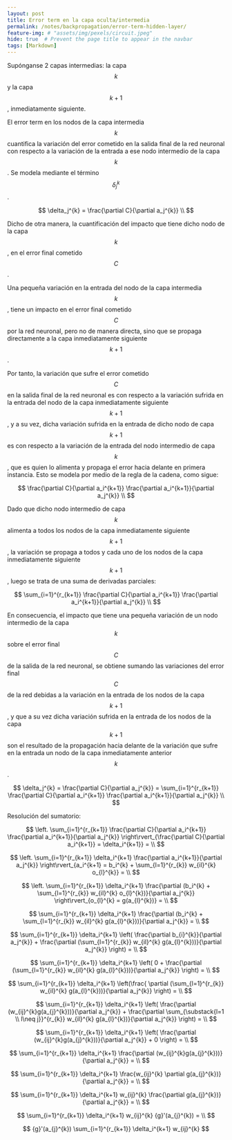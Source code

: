 ```yaml
---
layout: post
title: Error term en la capa oculta/intermedia
permalink: /notes/backpropagation/error-term-hidden-layer/
feature-img: # "assets/img/pexels/circuit.jpeg"
hide: true  # Prevent the page title to appear in the navbar
tags: [Markdown]
---
```


Supónganse 2 capas intermedias: la capa $$ k $$ y la capa $$ k+1 $$, inmediatamente siguiente. 

El error term en los nodos de la capa intermedia $$ k $$ cuantifica la variación del error cometido en la salida final de la red neuronal con respecto a la variación de la entrada a ese nodo intermedio de la capa $$ k $$. Se modela mediante el término $$ \delta_{j}^{k} $$. 

$$ \delta_j^{k} = \frac{\partial C}{\partial a_j^{k}} \\ $$ 

Dicho de otra manera, la cuantificación del impacto que tiene dicho nodo de la capa $$ k $$, en el error final cometido $$ C $$ . 

Una pequeña variación en la entrada del nodo de la capa intermedia $$ k $$, tiene un impacto en el error final cometido $$ C $$ por la red neuronal, pero no de manera directa, sino que se propaga directamente a la capa inmediatamente siguiente $$ k+1 $$. 

Por tanto, la variación que sufre el error cometido $$ C $$ en la salida final de la red neuronal es con respecto a la variación sufrida en la entrada del nodo de la capa inmediatamente siguiente $$ k+1 $$, y a su vez, dicha variación sufrida en la entrada
de dicho nodo de capa $$ k+1 $$ es con respecto a la variación de la entrada del nodo intermedio de capa $$ k $$, que es quien lo alimenta y propaga el error hacia delante en primera instancia. Esto se modela por medio de la regla de la cadena, como sigue: 

$$ \frac{\partial C}{\partial a_i^{k+1}} \frac{\partial a_i^{k+1}}{\partial a_j^{k}} \\ $$ 

Dado que dicho nodo intermedio de capa $$ k $$ alimenta a todos los nodos de la capa inmediatamente siguiente $$ k+1 $$, la variación se propaga a todos y cada uno de los nodos de la capa inmediatamente siguiente $$ k+1 $$, luego se trata de una suma de derivadas parciales: 

$$ \sum_{i=1}^{r_{k+1}} \frac{\partial C}{\partial a_i^{k+1}} \frac{\partial a_i^{k+1}}{\partial a_j^{k}} \\ $$ 

En consecuencia, el impacto que tiene una pequeña variación de un nodo intermedio de la capa $$ k $$ sobre el error final $$ C $$ de la salida de la red neuronal, se obtiene sumando las variaciones del error final $$ C $$ de la red debidas a la variación en la entrada de los nodos de la capa $$ k+1 $$, y que a su vez dicha variación sufrida en la entrada de los nodos de la capa $$ k+1 $$ son el resultado de la propagación hacia delante de la variación que sufre en la entrada un nodo de la capa inmediatamente anterior $$ k $$. 

$$ \delta_j^{k} = \frac{\partial C}{\partial a_j^{k}} = \sum_{i=1}^{r_{k+1}} \frac{\partial C}{\partial a_i^{k+1}} \frac{\partial a_i^{k+1}}{\partial a_j^{k}} \\ $$

Resolución del sumatorio: 

$$ \left. \sum_{i=1}^{r_{k+1}} \frac{\partial C}{\partial a_i^{k+1}} \frac{\partial a_i^{k+1}}{\partial a_j^{k}} \right\rvert_{\frac{\partial C}{\partial a_i^{k+1}} = \delta_i^{k+1}} = \\ $$

$$ \left. \sum_{i=1}^{r_{k+1}} \delta_i^{k+1} \frac{\partial a_i^{k+1}}{\partial a_j^{k}} \right\rvert_{a_i^{k+1} = b_i^{k} + \sum_{l=1}^{r_{k}} w_{il}^{k} o_{l}^{k}} = \\ $$

$$ \left. \sum_{i=1}^{r_{k+1}} \delta_i^{k+1} \frac{\partial (b_i^{k} + \sum_{l=1}^{r_{k}} w_{il}^{k} o_{l}^{k})}{\partial a_j^{k}} \right\rvert_{o_{l}^{k} = g(a_{l}^{k})} = \\ $$

$$ \sum_{i=1}^{r_{k+1}} \delta_i^{k+1} \frac{\partial (b_i^{k} + \sum_{l=1}^{r_{k}} w_{il}^{k} g(a_{l}^{k}))}{\partial a_j^{k}} = \\ $$

$$ \sum_{i=1}^{r_{k+1}} \delta_i^{k+1} \left( \frac{\partial b_{i}^{k}}{\partial a_j^{k}} + \frac{\partial (\sum_{l=1}^{r_{k}} w_{il}^{k} g(a_{l}^{k}))}{\partial a_j^{k}} \right) = \\ $$

$$ \sum_{i=1}^{r_{k+1}} \delta_i^{k+1} \left( 0 + \frac{\partial (\sum_{l=1}^{r_{k}} w_{il}^{k} g(a_{l}^{k}))}{\partial a_j^{k}} \right) = \\ $$

$$ \sum_{i=1}^{r_{k+1}} \delta_i^{k+1} \left(\frac{ \partial (\sum_{l=1}^{r_{k}} w_{il}^{k} g(a_{l}^{k}))}{\partial a_j^{k}} \right) = \\ $$

$$ \sum_{i=1}^{r_{k+1}} \delta_i^{k+1} \left( \frac{\partial (w_{ij}^{k}g(a_{j}^{k}))}{\partial a_j^{k}} + \frac{\partial \sum_{\substack{l=1 \\ l\neq j}}^{r_{k}} w_{il}^{k} g(a_{l}^{k})}{\partial a_j^{k}} \right) = \\ $$

$$ \sum_{i=1}^{r_{k+1}} \delta_i^{k+1} \left( \frac{\partial (w_{ij}^{k}g(a_{j}^{k}))}{\partial a_j^{k}} + 0 \right) = \\ $$

$$ \sum_{i=1}^{r_{k+1}} \delta_i^{k+1} \frac{\partial (w_{ij}^{k}g(a_{j}^{k}))}{\partial a_j^{k}} = \\ $$

$$ \sum_{i=1}^{r_{k+1}} \delta_i^{k+1} \frac{w_{ij}^{k} \partial g(a_{j}^{k})}{\partial a_j^{k}} = \\ $$

$$ \sum_{i=1}^{r_{k+1}} \delta_i^{k+1} w_{ij}^{k} \frac{\partial g(a_{j}^{k})}{\partial a_j^{k}} = \\ $$

$$ \sum_{i=1}^{r_{k+1}} \delta_i^{k+1} w_{ij}^{k} {g}'(a_{j}^{k}) = \\ $$

$$ {g}'(a_{j}^{k}) \sum_{i=1}^{r_{k+1}} \delta_i^{k+1} w_{ij}^{k} $$
